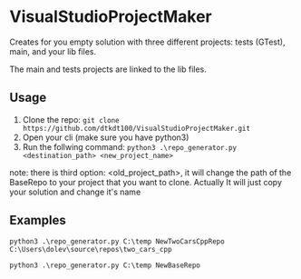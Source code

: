 # VisualStudioProjectMaker
Creates for you empty solution with three different projects: tests (GTest), main, and your lib files. 

The main and tests projects are linked to the lib files.

## Usage

1. Clone the repo: `git clone https://github.com/dtkdt100/VisualStudioProjectMaker.git`
2. Open your cli (make sure you have python3)
3. Run the follwing command: `python3 .\repo_generator.py <destination_path> <new_project_name>`

note: there is third option: <old_project_path>, it will change the path of the BaseRepo to your project that you want to clone.
Actually It will just copy your solution and change it's name

## Examples

`python3 .\repo_generator.py C:\temp NewTwoCarsCppRepo C:\Users\dolev\source\repos\two_cars_cpp`

`python3 .\repo_generator.py C:\temp NewBaseRepo`
